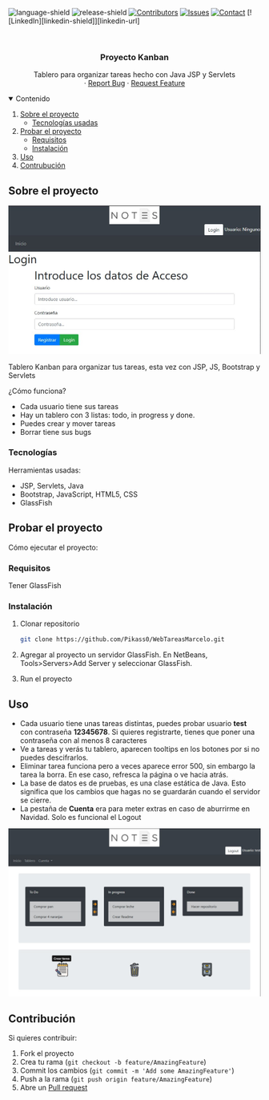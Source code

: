 <!--
*** Plantilla de readme hecha por othneildrew
-->


<!-- PROJECT SHIELDS -->
![language-shield]
![release-shield]
[![Contributors][contributors-shield]][contributors-url] 
[![Issues][issues-shield]][issues-url]
[![Contact][discord-shield]][discord-url]
[![LinkedIn][linkedin-shield]][linkedin-url] 



<!-- PROJECT LOGO -->
<br />
<p align="center">
  <h3 align="center">Proyecto Kanban</h3>

  <p align="center">
    Tablero para organizar tareas hecho con Java JSP y Servlets
    <br />
    ·
    <a href="https://github.com/Pikass0/WebTareasMarcelo/issues">Report Bug</a>
    ·
    <a href="https://github.com/Pikass0/WebTareasMarcelo/issues">Request Feature</a>
  </p>
</p>



<!-- TABLE OF CONTENTS -->
<details open="open">
  <summary>Contenido</summary>
  <ol>
    <li>
      <a href="#sobre-el-proyecto">Sobre el proyecto</a>
      <ul>
        <li><a href="#tecnologías">Tecnologías usadas</a></li>
      </ul>
    </li>
    <li>
      <a href="#probar-el-proyecto">Probar el proyecto</a>
      <ul>
        <li><a href="#requisitos">Requisitos</a></li>
        <li><a href="#instalación">Instalación</a></li>
      </ul>
    </li>
    <li><a href="#uso">Uso</a></li>
    <li><a href="#contribución">Contrubución</a></li>
  </ol>
</details>



<!-- ABOUT THE PROJECT -->
## Sobre el proyecto

![menu-ss]<!--(https://example.com) por si se quiere metir link-->

Tablero Kanban para organizar tus tareas, esta vez con JSP, JS, Bootstrap y Servlets

¿Cómo funciona?
* Cada usuario tiene sus tareas
* Hay un tablero con 3 listas: todo, in progress y done.
* Puedes crear y mover tareas
* Borrar tiene sus bugs


### Tecnologías

Herramientas usadas:
* JSP, Servlets, Java
* Bootstrap, JavaScript, HTML5, CSS
* GlassFish



<!-- GETTING STARTED -->
## Probar el proyecto

Cómo ejecutar el proyecto:

### Requisitos

Tener GlassFish


### Instalación
 
1. Clonar repositorio
   ```sh
   git clone https://github.com/Pikass0/WebTareasMarcelo.git
   ```

2. Agregar al proyecto un servidor GlassFish. En NetBeans, Tools>Servers>Add Server y seleccionar GlassFish.

3. Run el proyecto



<!-- USAGE EXAMPLES -->
## Uso

* Cada usuario tiene unas tareas distintas, puedes probar usuario **test** con contraseña **12345678**. Si quieres registrarte, tienes que poner una contraseña con al menos 8 caracteres
* Ve a tareas y verás tu tablero, aparecen tooltips en los botones por si no puedes descifrarlos.
* Eliminar tarea funciona pero a veces aparece error 500, sin embargo la tarea la borra. En ese caso, refresca la página o ve hacia atrás.
* La base de datos es de pruebas, es una clase estática de Java. Esto significa que los cambios que hagas no se guardarán cuando el servidor se cierre.
* La pestaña de **Cuenta** era para meter extras en caso de aburrirme en Navidad. Solo es funcional el Logout

![tablero-ss]


<!-- CONTRIBUTING -->
## Contribución

Si quieres contribuir:

1. Fork el proyecto
2. Crea tu rama (`git checkout -b feature/AmazingFeature`)
3. Commit los cambios (`git commit -m 'Add some AmazingFeature'`)
4. Push a la rama (`git push origin feature/AmazingFeature`)
5. Abre un [Pull request](https://github.com/Pikass0/WebTareasMarcelo/pulls)






<!-- MARKDOWN LINKS & IMAGES -->
<!-- https://www.markdownguide.org/basic-syntax/#reference-style-links -->

[language-shield]: https://img.shields.io/badge/language-black?style=flat&logo=java

[discord-shield]: https://img.shields.io/badge/chat-on%20discord-7289da.svg?style=flat&logo=discord
[discord-url]: https://www.discord.com/users/290575161869205504
[release-shield]: https://img.shields.io/badge/release%20date-Dec%202020-lightgrey
[contributors-shield]: https://img.shields.io/github/contributors/Pikass0/WebTareasMarcelo?color=green
[contributors-url]: https://github.com/Pikass0/WebTareasMarcelo/graphs/contributors
[issues-shield]: https://img.shields.io/github/issues-raw/Pikass0/WebTareasMarcelo?color=orange
[issues-url]: https://github.com/Pikass0/WebTareasMarcelo/issues


[menu-ss]: /fotosReadme/readme1.jpg
[tablero-ss]: /fotosReadme/readme2.jpg
